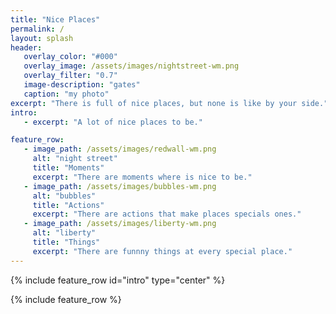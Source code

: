 ```yaml
---
title: "Nice Places"
permalink: /
layout: splash 
header: 
   overlay_color: "#000"
   overlay_image: /assets/images/nightstreet-wm.png  
   overlay_filter: "0.7"
   image-description: "gates" 
   caption: "my photo"
excerpt: "There is full of nice places, but none is like by your side."
intro: 
   - excerpt: "A lot of nice places to be."

feature_row:
   - image_path: /assets/images/redwall-wm.png
     alt: "night street"
     title: "Moments"
     excerpt: "There are moments where is nice to be."
   - image_path: /assets/images/bubbles-wm.png
     alt: "bubbles"
     title: "Actions"
     excerpt: "There are actions that make places specials ones."
   - image_path: /assets/images/liberty-wm.png
     alt: "liberty"
     title: "Things"
     excerpt: "There are funnny things at every special place."
---
```


{% include feature_row id="intro" type="center" %}

{% include feature_row %}


